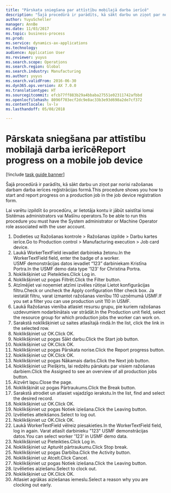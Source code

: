 ```yaml
--- 
title: "Pārskata sniegšana par attīstību mobilajā darba ierīcē"
description: "Šajā procedūrā ir parādīts, kā sākt darbu un ziņot par norisi ražošanas darbam darba ierīces reģistrācijas formā."
author: YuyuScheller
manager: AnnBe
ms.date: 11/03/2017
ms.topic: business-process
ms.prod: 
ms.service: dynamics-ax-applications
ms.technology: 
audience: Application User
ms.reviewer: yuyus
ms.search.scope: Operations
ms.search.region: Global
ms.search.industry: Manufacturing
ms.author: yuyus
ms.search.validFrom: 2016-06-30
ms.dyn365.ops.version: AX 7.0.0
ms.translationtype: HT
ms.sourcegitcommit: efcb77ff883b29a4bbaba27551e02311742afbbd
ms.openlocfilehash: 8096f703ecf2dc9e8ac33b3e93d698a2de7cf372
ms.contentlocale: lv-lv
ms.lasthandoff: 05/08/2018

---
```

# <a name="report-progress-on-a-mobile-job-device"></a><span data-ttu-id="a51a1-103">Pārskata sniegšana par attīstību mobilajā darba ierīcē</span><span class="sxs-lookup"><span data-stu-id="a51a1-103">Report progress on a mobile job device</span></span>

[!include [task guide banner](../../includes/task-guide-banner.md)]

<span data-ttu-id="a51a1-104">Šajā procedūrā ir parādīts, kā sākt darbu un ziņot par norisi ražošanas darbam darba ierīces reģistrācijas formā.</span><span class="sxs-lookup"><span data-stu-id="a51a1-104">This procedure shows you how to start and report progress on a production job in the job device registration form.</span></span>



<span data-ttu-id="a51a1-105">Lai varētu izpildīt šo procedūru, ar lietotāja kontu ir jābūt saistītai lomai Sistēmas administrators vai Mašīnu operators.</span><span class="sxs-lookup"><span data-stu-id="a51a1-105">To be able to run this procedure you must have the System administrator or Machine Operator role associated with the user account.</span></span>

1. <span data-ttu-id="a51a1-106">Dodieties uz Ražošanas kontrole > Ražošanas izpilde > Darbu kartes ierīce.</span><span class="sxs-lookup"><span data-stu-id="a51a1-106">Go to Production control > Manufacturing execution > Job card device.</span></span>
2. <span data-ttu-id="a51a1-107">Laukā WorkerTextField ievadiet darbinieka žetonu.</span><span class="sxs-lookup"><span data-stu-id="a51a1-107">In the WorkerTextField field, enter the badge of a worker.</span></span> <span data-ttu-id="a51a1-108">USMF demonstrācijas datos ievadiet “123” darbiniekam Kristīna Portra.</span><span class="sxs-lookup"><span data-stu-id="a51a1-108">In the USMF demo data type '123' for Christina Portra.</span></span>
3. <span data-ttu-id="a51a1-109">Noklikšķiniet uz Pieteikties.</span><span class="sxs-lookup"><span data-stu-id="a51a1-109">Click Log in.</span></span>
4. <span data-ttu-id="a51a1-110">Noklikšķiniet uz pogas Filtrēt.</span><span class="sxs-lookup"><span data-stu-id="a51a1-110">Click the Filter button.</span></span>
5. <span data-ttu-id="a51a1-111">Atzīmējiet vai noņemiet atzīmi izvēles rūtiņai Lietot konfigurācijas filtru.</span><span class="sxs-lookup"><span data-stu-id="a51a1-111">Check or uncheck the Apply configuration filter check box.</span></span> <span data-ttu-id="a51a1-112">Ja iestatāt filtru, varat izmantot ražošanas vienību 110 uzņēmumā USMF.</span><span class="sxs-lookup"><span data-stu-id="a51a1-112">If you set a filter you can use production unit 110 in USMF.</span></span>
6. <span data-ttu-id="a51a1-113">Laukā Ražošanas vienība atlasiet resursu grupu, pie kuriem ražošanas uzdevumiem nodarbinātais var strādāt.</span><span class="sxs-lookup"><span data-stu-id="a51a1-113">In the Production unit field, select the resource group for which production jobs the worker can work on.</span></span>
7. <span data-ttu-id="a51a1-114">Sarakstā noklikšķiniet uz saites atlasītajā rindā.</span><span class="sxs-lookup"><span data-stu-id="a51a1-114">In the list, click the link in the selected row.</span></span>
8. <span data-ttu-id="a51a1-115">Noklikšķiniet uz OK.</span><span class="sxs-lookup"><span data-stu-id="a51a1-115">Click OK.</span></span>
9. <span data-ttu-id="a51a1-116">Noklikšķiniet uz pogas Sākt darbu.</span><span class="sxs-lookup"><span data-stu-id="a51a1-116">Click the Start job button.</span></span>
10. <span data-ttu-id="a51a1-117">Noklikšķiniet uz OK.</span><span class="sxs-lookup"><span data-stu-id="a51a1-117">Click OK.</span></span>
11. <span data-ttu-id="a51a1-118">Noklikšķiniet uz pogas Pārskata norise.</span><span class="sxs-lookup"><span data-stu-id="a51a1-118">Click the Report progress button.</span></span>
12. <span data-ttu-id="a51a1-119">Noklikšķiniet uz OK.</span><span class="sxs-lookup"><span data-stu-id="a51a1-119">Click OK.</span></span>
13. <span data-ttu-id="a51a1-120">Noklikšķiniet uz pogas Nākamais darbs.</span><span class="sxs-lookup"><span data-stu-id="a51a1-120">Click the Next job button.</span></span>
14. <span data-ttu-id="a51a1-121">Noklikšķiniet uz Piešķirts, lai redzētu pārskatu par visiem ražošanas darbiem.</span><span class="sxs-lookup"><span data-stu-id="a51a1-121">Click the Assigned to see an overview of all production jobs button.</span></span>
15. <span data-ttu-id="a51a1-122">Aizvērt lapu.</span><span class="sxs-lookup"><span data-stu-id="a51a1-122">Close the page.</span></span>
16. <span data-ttu-id="a51a1-123">Noklikšķināt uz pogas Pārtraukums.</span><span class="sxs-lookup"><span data-stu-id="a51a1-123">Click the Break button.</span></span>
17. <span data-ttu-id="a51a1-124">Sarakstā atrodiet un atlasiet vajadzīgo ierakstu.</span><span class="sxs-lookup"><span data-stu-id="a51a1-124">In the list, find and select the desired record.</span></span>
18. <span data-ttu-id="a51a1-125">Noklikšķiniet uz OK.</span><span class="sxs-lookup"><span data-stu-id="a51a1-125">Click OK.</span></span>
19. <span data-ttu-id="a51a1-126">Noklikšķiniet uz pogas Notiek iziešana.</span><span class="sxs-lookup"><span data-stu-id="a51a1-126">Click the Leaving button.</span></span>
20. <span data-ttu-id="a51a1-127">Izvēlieties atteikšanos.</span><span class="sxs-lookup"><span data-stu-id="a51a1-127">Select to log out.</span></span>
21. <span data-ttu-id="a51a1-128">Noklikšķiniet uz OK.</span><span class="sxs-lookup"><span data-stu-id="a51a1-128">Click OK.</span></span>
22. <span data-ttu-id="a51a1-129">Laukā WorkerTextField vēlreiz piesakieties.</span><span class="sxs-lookup"><span data-stu-id="a51a1-129">In the WorkerTextField field, log in again.</span></span> <span data-ttu-id="a51a1-130">Varat atlasīt darbinieku "123" USMF demonstrācijas datos.</span><span class="sxs-lookup"><span data-stu-id="a51a1-130">You can select worker '123' in USMF demo data.</span></span>
23. <span data-ttu-id="a51a1-131">Noklikšķiniet uz Pieteikties.</span><span class="sxs-lookup"><span data-stu-id="a51a1-131">Click Log in.</span></span>
24. <span data-ttu-id="a51a1-132">Noklikšķiniet uz Apturēt pārtraukumu.</span><span class="sxs-lookup"><span data-stu-id="a51a1-132">Click Stop break.</span></span>
25. <span data-ttu-id="a51a1-133">Noklikšķiniet uz pogas Darbība.</span><span class="sxs-lookup"><span data-stu-id="a51a1-133">Click the Activity button.</span></span>
26. <span data-ttu-id="a51a1-134">Noklikšķiniet uz Atcelt.</span><span class="sxs-lookup"><span data-stu-id="a51a1-134">Click Cancel.</span></span>
27. <span data-ttu-id="a51a1-135">Noklikšķiniet uz pogas Notiek iziešana.</span><span class="sxs-lookup"><span data-stu-id="a51a1-135">Click the Leaving button.</span></span>
28. <span data-ttu-id="a51a1-136">Izvēlieties aiziešanu.</span><span class="sxs-lookup"><span data-stu-id="a51a1-136">Select to clock out.</span></span>
29. <span data-ttu-id="a51a1-137">Noklikšķiniet uz OK.</span><span class="sxs-lookup"><span data-stu-id="a51a1-137">Click OK.</span></span>
30. <span data-ttu-id="a51a1-138">Atlasiet agrākas aiziešanas iemeslu.</span><span class="sxs-lookup"><span data-stu-id="a51a1-138">Select a reason why you are clocking out early.</span></span>


